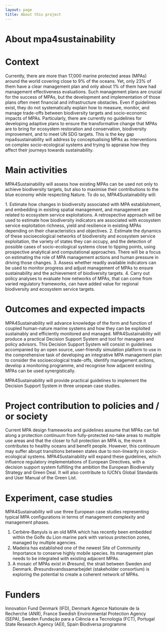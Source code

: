 ```yaml
---
layout: page
title: About this project
---
```

# About mpa4sustainability

# Context
<div class="justified-text">
<p>
Currently, there are more than 17,000 marine protected areas (MPAs) around the world covering close to 9% of the oceans. Yet, only 23% of them have a clear management plan and only about 1% of them have had management effectiveness evaluations. Such management plans are crucial for the success of MPAs, but the development and implementation of those plans often meet financial and infrastructure obstacles. Even if guidelines exist, they do not systematically explain how to measure, monitor, and manage trade-offs between biodiversity targets and socio-economic impacts of MPAs. Particularly, there are currently no guidelines for developing adaptive plans to ensure the transformative change that MPAs are to bring for ecosystem restoration and conservation, biodiversity improvement, and to meet UN SDG targets. This is the key gap mpa4sustainability will address by conceptualising MPAs as interventions on complex socio-ecological systems and trying to appraise how they affect their journeys towards sustainability. 
</p>
</div>

# Main activities
<div class="justified-text">
<p>
MPA4Sustainability will assess how  existing MPAs can be used not only to achieve biodiversity targets, but also to maximise their contributions to the blue economy while respecting Nature. To do so, MPA4Sustainability will:
</p>
</div>
1. Estimate how changes in biodiversity associated with MPA establishment, and embedding in existing spatial management, and management are related to ecosystem service  exploitations. A retrospective approach will be used to estimate how biodiversity indicators are associated with  ecosystem service exploitation richness, yield and resilience in existing MPAs depending on their characteristics and objectives.
2. Estimate the dynamics of these socioecological networks of biodiversity and  ecosystem service exploitation, the variety of states they can occupy, and the detection of possible cases of socio-ecological systems close to tipping points, using prospective analytical and computational approaches. There will be a focus on estimating the role of MPA management actions and human pressure in driving those changes.
3. Assess whether readily available indicators can be used to monitor progress and adjust management of MPAs to ensure sustainability and the achievement of biodiversity targets. 
4. Carry out policy analyses to evaluate how networks of MPAs, that can come from varied regulatory frameworks, can have added value for regional biodiversity and  ecosystem service targets.


# Outcomes and expected impacts
<div class="justified-text">
<p>
MPA4Sustainability will advance knowledge of the form and function of coupled human-nature marine systems and how they can be exploited sustainably and efficiently monitored and managed. 
MPA4Sustainability will produce a practical Decision Support System and tool for managers and policy advisors. This Decision Support System will consist in guidelines accompanied by an open source, user-friendly simulation platform to use in the comprehensive task of developing an integrative MPA management plan to consider the socioecological trade-offs, identify management actions, develop a monitoring programme, and recognise how adjacent existing MPAs can be used synergistically. 
</p>
</div>

MPA4Sustainability will provide practical guidelines to implement the Decision Support System in three  uropean case studies.


# Project contribution to policies and / or society
<div class="justified-text">
<p>
Current MPA design frameworks and guidelines assume that MPAs can fall along a protection continuum from fully-protected no-take areas to multiple use areas and that the closer to full protection an MPA is, the more it contributes to healthy oceans and benefit people. However, this continuum may suffer abrupt transitions between states due to non-linearity in socio-ecological systems. MPA4Sustainability will expand these guidelines, which influence regulatory implementations of European Directives, with a decision support system fulfilling the ambition the European Biodiversity Strategy and Green Deal. It will also contribute to IUCN’s Global Standards and User Manual of the Green List. 
</p>
</div>

# Experiment, case studies

MPA4Sustainability will use three European case studies representing typical MPA configurations in terms of management complexity and management phases. 
1. Cerbère-Banyuls is an old MPA which has recently been embedded within the Golfe du Lion marine park with various protection zones, managed by multiple agencies. 
2. Madeira has established one of the newest Site of Community Importance to conserve highly mobile species. Its management plan needs to be integrated with existing adjacent MPAs. 
3. A mosaic of MPAs exist in Øresund, the strait between Sweden and Denmark. Øresundsvandssamarbejdet (stakeholder consortium) is exploring the potential to create a coherent network of MPAs.  

# Funders
Innovation Fund Denmark (IFD), Denmark
Agence Nationale de la Recherche (ANR), France
Swedish Environmental Protection Agency (SEPA), Sweden
Fundação para a Ciência e a Tecnologia (FCT), Portugal
State Research Agency (AEI), Spain
Biodiversa programme

